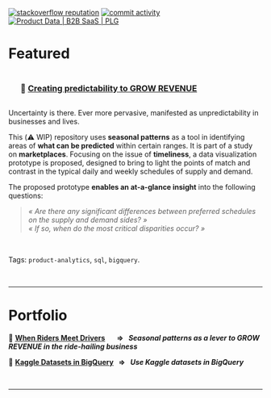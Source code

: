<!--
**IsisSantosCosta/IsisSantosCosta** is a ✨ _special_ ✨ repository because its `README.md` (this file) appears on your GitHub profile.

Here are some ideas to get you started:

- 🔭 I’m currently working on ...
- 🌱 I’m currently learning ...
- 👯 I’m looking to collaborate on ...
- 🤔 I’m looking for help with ...
- 💬 Ask me about ...
- 📫 How to reach me: ...
- 😄 Pronouns: ...
- ⚡ Fun fact: ...
-->

<!-- ----------------------------------------------------------------------------------------------------------------------------------- -->
<!-- Intro -->
<!-- [![portfolio stars](https://img.shields.io/github/stars/isis-santos-costa?style=social)](https://github.com/isis-santos-costa/) -->
<!-- [![🔥 freeCodeCamp points](https://img.shields.io/freecodecamp/points/isis-santos-costa?label=%F0%9F%94%A5%20freeCodeCamp%20points)](https://www.freecodecamp.org/isis-santos-costa/) -->
<!-- 
![profile views](https://komarev.com/ghpvc/?username=isis-santos-costa&label=profile+views&color=aaaaaa) -->
[![stackoverflow reputation](https://img.shields.io/stackexchange/stackoverflow/r/7865030?color=brightgreen)](https://stackoverflow.com/users/7865030/isis-santos-costa/)
[![commit activity](https://img.shields.io/github/commit-activity/m/isis-santos-costa/when-riders-meet-drivers?label=commit%20activity%20%28portfolio%29)](https://github.com/isis-santos-costa/when-riders-meet-drivers/)
[![Product Data | B2B SaaS | PLG](https://img.shields.io/badge/product%20data%20%7C%20b2b%20saas%20%7C%20plg-%E2%98%95-purple)](https://www.linkedin.com/in/isis-santos-costa/)   

<!-- ----------------------------------------------------------------------------------------------------------------------------------- -->
<!-- Portfolio --> 
# Featured

<!-- ----------------------------------------------------------------------------------------------------------------------------------- -->
<!-- when-riders-meet-drivers -->
<div id="user-content-toc"><ul><summary>
  <h3 style="display: inline-block;"> 📌 <a href='https://github.com/isis-santos-costa/when-riders-meet-drivers'>Creating predictability to GROW REVENUE</a> </h3>
</summary></ul></div>

Uncertainty is there. Ever more pervasive, manifested as unpredictability in businesses and lives. 

This (⚠️ WIP) repository uses **seasonal patterns** as a tool in identifying areas of **what can be predicted** within certain ranges. It is part of a study on **marketplaces**. Focusing on the issue of **timeliness**, a data visualization prototype is proposed, designed to bring to light the points of match and contrast in the typical daily and weekly schedules of supply and demand.  

The proposed prototype **enables an at-a-glance insight** into the following questions:  

> <i> « Are there any significant differences between preferred schedules on the supply and demand sides? » </i>  
> <i> « If so, when do the most critical disparities occur? » </i>  

<br>

Tags: `product-analytics`, `sql`, `bigquery`.  

<br>

___

<!-- ----------------------------------------------------------------------------------------------------------------------------------- -->
<!-- Portfolio --> 
# Portfolio  
📌 __[When Riders Meet Drivers](https://github.com/isis-santos-costa/when-riders-meet-drivers)
 &nbsp;&nbsp;&nbsp;&nbsp;&nbsp;
 ⇒ &nbsp; *Seasonal patterns as a lever to GROW REVENUE in the ride-hailing business*__

📌 __[Kaggle Datasets in BigQuery](https://github.com/isis-santos-costa/kaggle-datasets-in-bigquery)
 &nbsp;
 ⇒ &nbsp; *Use Kaggle datasets in BigQuery*__  

<br>

___

<!-- ----------------------------------------------------------------------------------------------------------------------------------- -->



